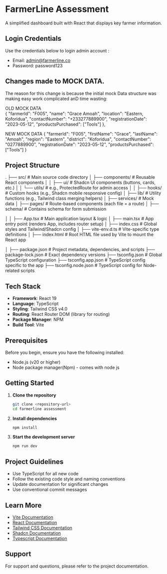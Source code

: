 # FarmerLine Assessment

A simplified dashboard built with React that displays key farmer information.

## Login Credentials
  Use the credentials below to login admin account :

- Email: admin@farmerline.co
- Password: password123

## Changes made to MOCK DATA.
   The reason for this change is because the initial mock Data structure was making easy work complicated anD time wasting:

   OLD MOCK DATA                                                                   
   {
   "farmerId": "F005",
   "name": "Grace Amoah", 
   "location": "Eastern, Koforidua", 
   "contactNumber": "+233277889900",
   "registrationDate": "2023-05-12",
   "productsPurchased": ["Tools"]
   },

   NEW MOCK DATA
   {
   "farmerId": "F005",
   "firstName": "Grace", 
   "lastName": "Amoah",
   "region": "Eastern", 
   "district": "Koforidua",
   "contactNumber": "0277889900",
   "registrationDate": "2023-05-12",
   "productsPurchased": ["Tools"]
   }



## Project Structure
.
├── src/                            # Main source code directory
│   ├── components/                 # Reusable React components
│   │   ├── ui/                     # Shadcn UI components (buttons, cards, etc.)
│   │   └── utils/                  # e.g., ProtectedRoute for admin access
│
│   ├── hooks/                      # Custom hooks (e.g., Shadcn mobile responsive config)
│   ├── lib/                        # Utility functions (e.g., Tailwind class merging helpers)
│   ├── services/                   # Mock data
│   ├── pages/                      # Route-based components (each file = a route)
│   ├── schema/                     # Contains schema for form submission

│
│   ├── App.tsx                     # Main application layout & logic
│   ├── main.tsx                    # App entry point (renders App, includes router setup)
│   ├── index.css                   # Global styles and Tailwind/Shadcn config
│   ├── vite-env.d.ts               # Vite-specific type definitions
│   ├── index.html                  # Root HTML file used by Vite to mount the React app

│
├── package.json                   # Project metadata, dependencies, and scripts
├── package-lock.json              # Exact dependency versions
├── tsconfig.json                  # Global TypeScript configuration
├── tsconfig.app.json              # TypeScript config specific to the app
├── tsconfig.node.json             # TypeScript config for Node-related scripts


## Tech Stack

- **Framework**: React 19
- **Language**: TypeScript
- **Styling**: Tailwind CSS v4.0
- **Routing**: React Router DOM (library for routing)
- **Package Manager**: NPM
- **Build Tool**: Vite

## Prerequisites

Before you begin, ensure you have the following installed:

- Node.js (v20 or higher)
- Node package manager(Npm) - comes with node js

## Getting Started

1. **Clone the repository**

   ```bash
   git clone <repository-url>
   cd farmerline assessment
   ```

2. **Install dependencies**

   ```bash
   npm install
   ```

3. **Start the development server**
   ```bash
   npm run dev 
   ```

## Project Guidelines

- Use TypeScript for all new code
- Follow the existing code style and naming conventions
- Update documentation for significant changes
- Use conventional commit messages

## Learn More

- [Vite Documentation](https://vite.dev/)
- [React Documentation](https://react.dev/)
- [Tailwind CSS Documentation](https://tailwindcss.com/)
- [Shadcn Documentation](https://ui.shadcn.com/)
- [Typescript Documentation](https://www.typescriptlang.org/)

## Support

For support and questions, please refer to the project documentation.